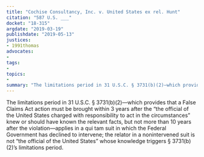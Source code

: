 ```yaml
---
title: "Cochise Consultancy, Inc. v. United States ex rel. Hunt"
citation: "587 U.S. ___"
docket: "18-315"
argdate: "2019-03-19"
publishdate: "2019-05-13"
justices:
- 1991thomas
advocates:
- 
tags:
- 
topics:
- 
summary: "The limitations period in 31 U.S.C. § 3731(b)(2)—which provides that a False Claims Act action must be brought within 3 years after the “the official of the United States charged with responsibility to act in the circumstances” knew or should have known the relevant facts, but not more than 10 years after the violation—applies in a qui tam suit in which the Federal Government has declined to intervene; the relator in a nonintervened suit is not “the official of the United States” whose knowledge triggers § 3731(b)(2)’s limitations period."
---
```

The limitations period in 31 U.S.C. § 3731(b)(2)—which provides that a False Claims Act action must be brought within 3 years after the “the official of the United States charged with responsibility to act in the circumstances” knew or should have known the relevant facts, but not more than 10 years after the violation—applies in a qui tam suit in which the Federal Government has declined to intervene; the relator in a nonintervened suit is not “the official of the United States” whose knowledge triggers § 3731(b)(2)’s limitations period.